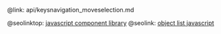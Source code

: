 @link: api/keysnavigation_moveselection.md

@seolinktop: [javascript component library](https://webix.com)
@seolink: [object list javascript](https://webix.com/widget/list/)